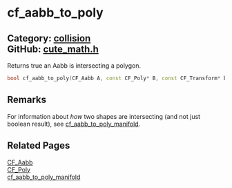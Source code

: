 [//]: # (This file is automatically generated by Cute Framework's docs parser.)
[//]: # (Do not edit this file by hand!)
[//]: # (See: https://github.com/RandyGaul/cute_framework/blob/master/samples/docs_parser.cpp)
[](../header.md ':include')

# cf_aabb_to_poly

Category: [collision](/api_reference?id=collision)  
GitHub: [cute_math.h](https://github.com/RandyGaul/cute_framework/blob/master/include/cute_math.h)  
---

Returns true an Aabb is intersecting a polygon.

```cpp
bool cf_aabb_to_poly(CF_Aabb A, const CF_Poly* B, const CF_Transform* bx);
```

## Remarks

For information about _how_ two shapes are intersecting (and not just boolean result), see [cf_aabb_to_poly_manifold](/collision/cf_aabb_to_poly_manifold.md).

## Related Pages

[CF_Aabb](/math/cf_aabb.md)  
[CF_Poly](/collision/cf_poly.md)  
[cf_aabb_to_poly_manifold](/collision/cf_aabb_to_poly_manifold.md)  

